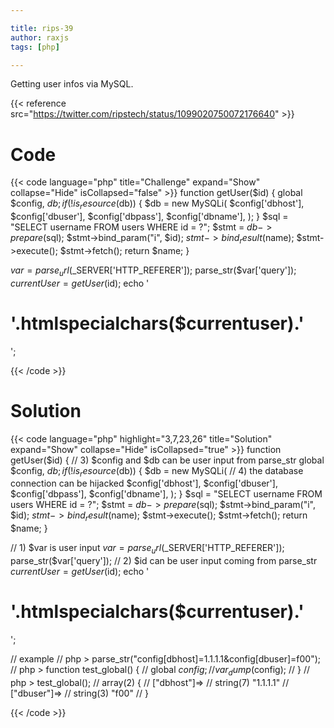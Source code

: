 ```yaml
---

title: rips-39
author: raxjs
tags: [php]

---
```


Getting user infos via MySQL.

<!--more-->
{{< reference src="https://twitter.com/ripstech/status/1099020750072176640" >}}

# Code
{{< code language="php"  title="Challenge" expand="Show" collapse="Hide" isCollapsed="false" >}}
function getUser($id) {
    global $config, $db;
    if(!is_resource($db)) {
        $db = new MySQLi(
            $config['dbhost'],
            $config['dbuser'],
            $config['dbpass'],
            $config['dbname'],
        );
    }
    $sql = "SELECT username FROM users WHERE id = ?";
    $stmt = $db->prepare($sql);
    $stmt->bind_param("i", $id);
    $stmt->bind_result($name);
    $stmt->execute();
    $stmt->fetch();
    return $name;
}

$var = parse_url($_SERVER['HTTP_REFERER']);
parse_str($var['query']);
$currentUser = getUser($id);
echo '<h1>'.htmlspecialchars($currentuser).'</h1>';

{{< /code >}}

# Solution
{{< code language="php" highlight="3,7,23,26" title="Solution" expand="Show" collapse="Hide" isCollapsed="true" >}}
function getUser($id) {
    // 3) $config and $db can be user input from parse_str
    global $config, $db;
    if(!is_resource($db)) {
        $db = new MySQLi(
            // 4) the database connection can be hijacked
            $config['dbhost'],
            $config['dbuser'],
            $config['dbpass'],
            $config['dbname'],
        );
    }
    $sql = "SELECT username FROM users WHERE id = ?";
    $stmt = $db->prepare($sql);
    $stmt->bind_param("i", $id);
    $stmt->bind_result($name);
    $stmt->execute();
    $stmt->fetch();
    return $name;
}

// 1) $var is user input
$var = parse_url($_SERVER['HTTP_REFERER']);
parse_str($var['query']);
// 2) $id can be user input coming from parse_str
$currentUser = getUser($id);
echo '<h1>'.htmlspecialchars($currentuser).'</h1>';



// example
// php > parse_str("config[dbhost]=1.1.1.1&config[dbuser]=f00");
// php > function test_global() {
//     global $config;
//     var_dump($config);
// }
// php > test_global();
// array(2) {
//   ["dbhost"]=>
//   string(7) "1.1.1.1"
//   ["dbuser"]=>
//   string(3) "f00"
// }

{{< /code >}}
